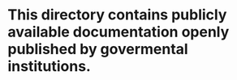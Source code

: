 # This directory contains publicly available documentation openly published by govermental institutions.
